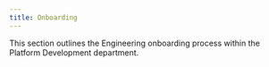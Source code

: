 ```yaml
---
title: Onboarding 
---
```


This section outlines the Engineering onboarding process within the Platform Development department.

